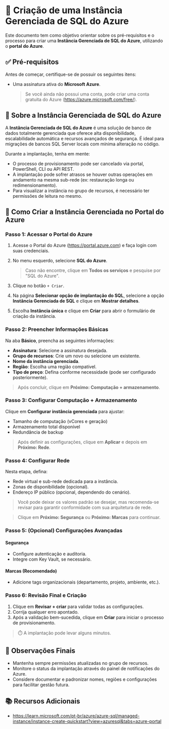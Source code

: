 
# 📘  Criação de uma Instância Gerenciada de SQL do Azure

Este documento tem como objetivo orientar sobre os pré-requisitos e o processo para criar uma **Instância Gerenciada de SQL do Azure**, utilizando o **portal do Azure**.


## ✅ Pré-requisitos

Antes de começar, certifique-se de possuir os seguintes itens:

- Uma assinatura ativa do **Microsoft Azure**.  
  > Se você ainda não possui uma conta, pode criar uma conta gratuita do Azure (https://azure.microsoft.com/free/).


## 🧩 Sobre a Instância Gerenciada de SQL do Azure

A **Instância Gerenciada de SQL do Azure** é uma solução de banco de dados totalmente gerenciada que oferece alta disponibilidade, escalabilidade automática e recursos avançados de segurança. É ideal para migrações de bancos SQL Server locais com mínima alteração no código.

Durante a implantação, tenha em mente:

- O processo de provisionamento pode ser cancelado via portal, PowerShell, CLI ou API REST.
- A implantação pode sofrer atrasos se houver outras operações em andamento na mesma sub-rede (ex: restauração longa ou redimensionamento).
- Para visualizar a instância no grupo de recursos, é necessário ter permissões de leitura no mesmo.

## 🔧 Como Criar a Instância Gerenciada no Portal do Azure

### Passo 1: Acessar o Portal do Azure
1. Acesse o Portal do Azure (https://portal.azure.com) e faça login com suas credenciais.

2. No menu esquerdo, selecione **SQL do Azure**.  
   > Caso não encontre, clique em **Todos os serviços** e pesquise por "SQL do Azure".

3. Clique no botão `+ Criar`.

4. Na página **Selecionar opção de implantação do SQL**, selecione a opção **Instância Gerenciada de SQL** e clique em **Mostrar detalhes**.

5. Escolha **Instância única** e clique em **Criar** para abrir o formulário de criação da instância.


### Passo 2: Preencher Informações Básicas

Na aba **Básico**, preencha as seguintes informações:

- **Assinatura**: Selecione a assinatura desejada.
- **Grupo de recursos**: Crie um novo ou selecione um existente.
- **Nome da instância gerenciada**.
- **Região**: Escolha uma região compatível.
- **Tipo de preço**: Defina conforme necessidade (pode ser configurado posteriormente).

> Após concluir, clique em **Próximo: Computação + armazenamento**.


### Passo 3: Configurar Computação + Armazenamento

Clique em **Configurar instância gerenciada** para ajustar:

- Tamanho de computação (vCores e geração)
- Armazenamento total disponível
- Redundância de backup

> Após definir as configurações, clique em **Aplicar** e depois em **Próximo: Rede**.


### Passo 4: Configurar Rede

Nesta etapa, defina:

- Rede virtual e sub-rede dedicada para a instância.
- Zonas de disponibilidade (opcional).
- Endereço IP público (opcional, dependendo do cenário).

> Você pode deixar os valores padrão se desejar, mas recomenda-se revisar para garantir conformidade com sua arquitetura de rede.

> Clique em **Próximo: Segurança** ou **Próximo: Marcas** para continuar.


### Passo 5: (Opcional) Configurações Avançadas

#### Segurança
- Configure autenticação e auditoria.
- Integre com Key Vault, se necessário.

#### Marcas (Recomendado)
- Adicione tags organizacionais (departamento, projeto, ambiente, etc.).


### Passo 6: Revisão Final e Criação

1. Clique em **Revisar + criar** para validar todas as configurações.
2. Corrija qualquer erro apontado.
3. Após a validação bem-sucedida, clique em **Criar** para iniciar o processo de provisionamento.

> ⏱️ A implantação pode levar alguns minutos.


## 📌 Observações Finais

- Mantenha sempre permissões atualizadas no grupo de recursos.
- Monitore o status da implantação através do painel de notificações do Azure.
- Considere documentar e padronizar nomes, regiões e configurações para facilitar gestão futura.


## 📚 Recursos Adicionais
- https://learn.microsoft.com/pt-br/azure/azure-sql/managed-instance/instance-create-quickstart?view=azuresql&tabs=azure-portal

